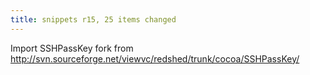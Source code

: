 ```yaml
---
title: snippets r15, 25 items changed
---
```


Import SSHPassKey fork from http://svn.sourceforge.net/viewvc/redshed/trunk/cocoa/SSHPassKey/
